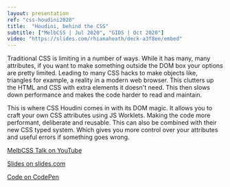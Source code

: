 ```yaml
---
layout: presentation
ref: "css-houdini2020"
title:  "Houdini, behind the CSS"
subtitle: ["MelbCSS | Jul 2020", "GIDS | Oct 2020"]
video: "https://slides.com/rhianaheath/deck-a3f8ee/embed"
---
```


Traditional CSS is limiting in a number of ways. While it has many, many attributes, if you want to make something outside the DOM box your options are pretty limited. Leading to many CSS hacks to make objects like, triangles for example, a reality in a modern web browser. This clutters up the HTML and CSS with extra elements it doesn't need. This then slows down performance and makes the code harder to read and maintain. 

This is where CSS Houdini comes in with its DOM magic. It allows you to craft your own CSS attributes using JS Worklets. Making the code more performant, deliberate and reusable. This can also be combined with their new CSS typed system. Which gives you more control over your attributes and useful errors if something goes wrong.  

[MelbCSS Talk on YouTube](https://www.youtube.com/watch?v=LquUv6SB8Mk&feature=youtu.be&t=2767)

[Slides on slides.com](https://slides.com/rhianaheath/deck-a3f8ee)

[Code on CodePen](https://codepen.io/rhiana-the-selector/project/editor/ZKmgBv)
